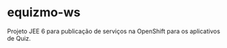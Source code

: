 equizmo-ws
==========

Projeto JEE 6 para publicação de serviços na OpenShift para os aplicativos de Quiz. 
